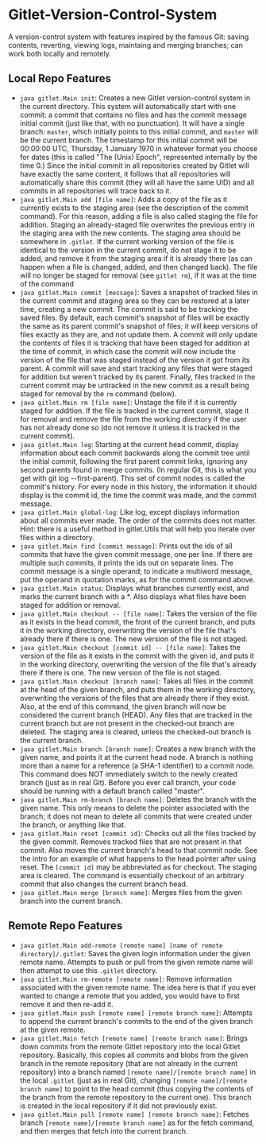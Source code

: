 # Gitlet-Version-Control-System

A version-control system with features inspired by the famous Git: saving contents, reverting, viewing logs, maintaing and merging branches; can work both locally and remotely.

## Local Repo Features
- `java gitlet.Main init`: Creates a new Gitlet version-control system in the current directory. This system will automatically start with one commit: a commit that contains no files and has the commit message initial commit (just like that, with no punctuation). It will have a single branch: `master`, which initially points to this initial commit, and `master` will be the current branch. The timestamp for this initial commit will be 00:00:00 UTC, Thursday, 1 January 1970 in whatever format you choose for dates (this is called "The (Unix) Epoch", represented internally by the time 0.) Since the initial commit in all repositories created by Gitlet will have exactly the same content, it follows that all repositories will automatically share this commit (they will all have the same UID) and all commits in all repositories will trace back to it.
- `java gitlet.Main add [file name]`: Adds a copy of the file as it currently exists to the staging area (see the description of the commit command). For this reason, adding a file is also called staging the file for addition. Staging an already-staged file overwrites the previous entry in the staging area with the new contents. The staging area should be somewhere in `.gitlet`. If the current working version of the file is identical to the version in the current commit, do not stage it to be added, and remove it from the staging area if it is already there (as can happen when a file is changed, added, and then changed back). The file will no longer be staged for removal (see `gitlet rm`), if it was at the time of the command
- `java gitlet.Main commit [message]`: Saves a snapshot of tracked files in the current commit and staging area so they can be restored at a later time, creating a new commit. The commit is said to be tracking the saved files. By default, each commit's snapshot of files will be exactly the same as its parent commit's snapshot of files; it will keep versions of files exactly as they are, and not update them. A commit will only update the contents of files it is tracking that have been staged for addition at the time of commit, in which case the commit will now include the version of the file that was staged instead of the version it got from its parent. A commit will save and start tracking any files that were staged for addition but weren't tracked by its parent. Finally, files tracked in the current commit may be untracked in the new commit as a result being staged for removal by the `rm` command (below).
- `java gitlet.Main rm [file name]`: Unstage the file if it is currently staged for addition. If the file is tracked in the current commit, stage it for removal and remove the file from the working directory if the user has not already done so (do not remove it unless it is tracked in the current commit).
- `java gitlet.Main log`: Starting at the current head commit, display information about each commit backwards along the commit tree until the initial commit, following the first parent commit links, ignoring any second parents found in merge commits. (In regular Git, this is what you get with git log --first-parent). This set of commit nodes is called the commit's history. For every node in this history, the information it should display is the commit id, the time the commit was made, and the commit message.
- `java gitlet.Main global-log`: Like log, except displays information about all commits ever made. The order of the commits does not matter. Hint: there is a useful method in gitlet.Utils that will help you iterate over files within a directory.
- `java gitlet.Main find [commit message]`: Prints out the ids of all commits that have the given commit message, one per line. If there are multiple such commits, it prints the ids out on separate lines. The commit message is a single operand; to indicate a multiword message, put the operand in quotation marks, as for the commit command above.
- `java gitlet.Main status`: Displays what branches currently exist, and marks the current branch with a *. Also displays what files have been staged for addition or removal.
- `java gitlet.Main checkout -- [file name]`: Takes the version of the file as it exists in the head commit, the front of the current branch, and puts it in the working directory, overwriting the version of the file that's already there if there is one. The new version of the file is not staged.
- `java gitlet.Main checkout [commit id] -- [file name]`: Takes the version of the file as it exists in the commit with the given id, and puts it in the working directory, overwriting the version of the file that's already there if there is one. The new version of the file is not staged.
- `java gitlet.Main checkout [branch name]`: Takes all files in the commit at the head of the given branch, and puts them in the working directory, overwriting the versions of the files that are already there if they exist. Also, at the end of this command, the given branch will now be considered the current branch (HEAD). Any files that are tracked in the current branch but are not present in the checked-out branch are deleted. The staging area is cleared, unless the checked-out branch is the current branch.
- `java gitlet.Main branch [branch name]`: Creates a new branch with the given name, and points it at the current head node. A branch is nothing more than a name for a reference (a SHA-1 identifier) to a commit node. This command does NOT immediately switch to the newly created branch (just as in real Git). Before you ever call branch, your code should be running with a default branch called "master".
- `java gitlet.Main rm-branch [branch name]`: Deletes the branch with the given name. This only means to delete the pointer associated with the branch; it does not mean to delete all commits that were created under the branch, or anything like that.
- `java gitlet.Main reset [commit id]`: Checks out all the files tracked by the given commit. Removes tracked files that are not present in that commit. Also moves the current branch's head to that commit node. See the intro for an example of what happens to the head pointer after using reset. The `[commit id]` may be abbreviated as for checkout. The staging area is cleared. The command is essentially checkout of an arbitrary commit that also changes the current branch head.
- `java gitlet.Main merge [branch name]`: Merges files from the given branch into the current branch.
## Remote Repo Features
- `java gitlet.Main add-remote [remote name] [name of remote directory]/.gitlet`: Saves the given login information under the given remote name. Attempts to push or pull from the given remote name will then attempt to use this `.gitlet` directory.
- `java gitlet.Main rm-remote [remote name]`: Remove information associated with the given remote name. The idea here is that if you ever wanted to change a remote that you added, you would have to first remove it and then re-add it.
- `java gitlet.Main push [remote name] [remote branch name]`: Attempts to append the current branch's commits to the end of the given branch at the given remote.
- `java gitlet.Main fetch [remote name] [remote branch name]`: Brings down commits from the remote Gitlet repository into the local Gitlet repository. Basically, this copies all commits and blobs from the given branch in the remote repository (that are not already in the current repository) into a branch named `[remote name]/[remote branch name]` in the local `.gitlet` (just as in real Git), changing `[remote name]/[remote branch name]` to point to the head commit (thus copying the contents of the branch from the remote repository to the current one). This branch is created in the local repository if it did not previously exist.
- `java gitlet.Main pull [remote name] [remote branch name]`: Fetches branch `[remote name]/[remote branch name]` as for the fetch command, and then merges that fetch into the current branch.
